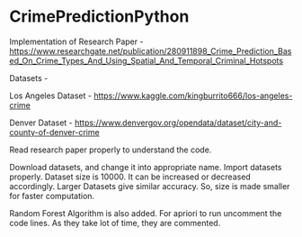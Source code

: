 # CrimePredictionPython
Implementation of Research Paper  - https://www.researchgate.net/publication/280911898_Crime_Prediction_Based_On_Crime_Types_And_Using_Spatial_And_Temporal_Criminal_Hotspots

Datasets - 

Los Angeles Dataset - https://www.kaggle.com/kingburrito666/los-angeles-crime

Denver Dataset - https://www.denvergov.org/opendata/dataset/city-and-county-of-denver-crime

Read research paper properly to understand the code.

Download datasets, and change it into appropriate name. Import datasets properly. Dataset size is 10000. It can be increased or decreased accordingly. Larger Datasets give similar accuracy. So, size is made smaller for faster computation.  

Random Forest Algorithm is also added. For apriori to run uncomment the code lines. As they take lot of time, they are commented. 
